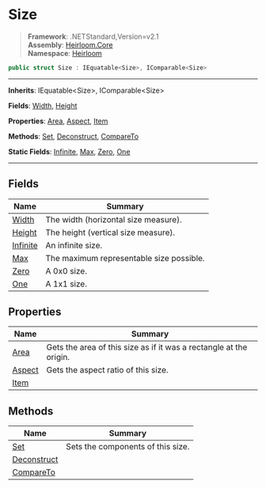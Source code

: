 # Size

> **Framework**: .NETStandard,Version=v2.1  
> **Assembly**: [Heirloom.Core][0]  
> **Namespace**: [Heirloom][0]  

```cs
public struct Size : IEquatable<Size>, IComparable<Size>
```

--------------------------------------------------------------------------------

**Inherits**: IEquatable\<Size>, IComparable\<Size>

**Fields**: [Width][1], [Height][2]

**Properties**: [Area][3], [Aspect][4], [Item][5]

**Methods**: [Set][6], [Deconstruct][7], [CompareTo][8]

**Static Fields**: [Infinite][9], [Max][10], [Zero][11], [One][12]

--------------------------------------------------------------------------------

## Fields

| Name          | Summary                                  |
|---------------|------------------------------------------|
| [Width][1]    | The width (horizontal size measure).     |
| [Height][2]   | The height (vertical size measure).      |
| [Infinite][9] | An infinite size.                        |
| [Max][10]     | The maximum representable size possible. |
| [Zero][11]    | A 0x0 size.                              |
| [One][12]     | A 1x1 size.                              |

## Properties

| Name        | Summary                                                            |
|-------------|--------------------------------------------------------------------|
| [Area][3]   | Gets the area of this size as if it was a rectangle at the origin. |
| [Aspect][4] | Gets the aspect ratio of this size.                                |
| [Item][5]   |                                                                    |

## Methods

| Name             | Summary                           |
|------------------|-----------------------------------|
| [Set][6]         | Sets the components of this size. |
| [Deconstruct][7] |                                   |
| [CompareTo][8]   |                                   |

[0]: ../Heirloom.Core.md
[1]: Heirloom.Size.Width.md
[2]: Heirloom.Size.Height.md
[3]: Heirloom.Size.Area.md
[4]: Heirloom.Size.Aspect.md
[5]: Heirloom.Size.Item.md
[6]: Heirloom.Size.Set.md
[7]: Heirloom.Size.Deconstruct.md
[8]: Heirloom.Size.CompareTo.md
[9]: Heirloom.Size.Infinite.md
[10]: Heirloom.Size.Max.md
[11]: Heirloom.Size.Zero.md
[12]: Heirloom.Size.One.md

